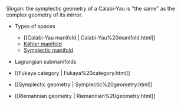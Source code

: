 












Slogan: the symplectic geometry of a Calabi-Yau is "the same" as the complex geometry of its mirror.

-   Types of spaces

    -   [[Calabi-Yau manifold | Calabi-Yau%20manifold.html]]
    -   [Kähler manifold](Kähler%20manifold)
    -   [Symplectic manifold](Symplectic%20manifold)

-   Lagrangian submanifolds

-   [[Fukaya category | Fukaya%20category.html]]

-   [[Symplectic geometry | Symplectic%20geometry.html]]

-   [[Riemannian geometry | Riemannian%20geometry.html]]
